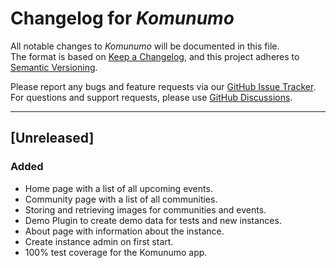 # Changelog for *Komunumo*


All notable changes to *Komunumo* will be documented in this file.  
The format is based on [Keep a Changelog](https://keepachangelog.com/en/1.1.0/),
and this project adheres to [Semantic Versioning](https://semver.org/spec/v2.0.0.html).

Please report any bugs and feature requests via our
[GitHub Issue Tracker](https://github.com/McPringle/komunumo/issues).  
For questions and support requests, please use
[GitHub Discussions](https://github.com/McPringle/komunumo/discussions).

---

## [Unreleased]

### Added

- Home page with a list of all upcoming events.
- Community page with a list of all communities.
- Storing and retrieving images for communities and events.
- Demo Plugin to create demo data for tests and new instances.
- About page with information about the instance.
- Create instance admin on first start.
- 100% test coverage for the Komunumo app.
